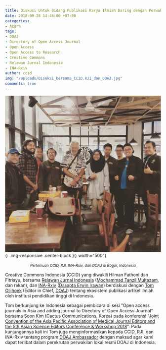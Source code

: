 ```yaml
---
title: Diskusi Untuk Bidang Publikasi Karya Ilmiah Daring dengan Perwakilan DOAJ
date: 2018-09-28 14:46:00 +07:00
categories:
- Acara
tags:
- DOAJ
- Directory of Open Access Journal
- Open Access
- Open Access to Research
- Creative Commons
- Relawan Jurnal Indonesia
- INA-Rxiv
author: ccid
img: "/uploads/Disuksi_bersama_CCID.RJI_dan_DOAJ.jpg"
comments: true
---
```


![Disuksi_bersama_CCID.RJI_dan_DOAJ.jpg](/uploads/Disuksi_bersama_CCID.RJI_dan_DOAJ.jpg){: .img-responsive .center-block }{: width="500"}<center><small><i>Pertemuan CCID, RJI, INA-Rxiv, dan DOAJ di Bogor, Indonesia</i></small></center>

Creative Commons Indonesia (CCID) yang diwakili Hilman Fathoni dan Fitriayu, bersama [Relawan Jurnal Indonesia](https://www.jurnalindonesia.org/) ([Mochammad Tanzil Multazam](https://orcid.org/0000-0002-6373-1199), dan rekan), dan [INA-Rxiv](https://osf.io/preprints/inarxiv) ([Dasapta Erwin Irawan](https://orcid.org/0000-0002-1526-0863)) berdiskusi dengan [Tom Olijhoek](https://orcid.org/0000-0002-5433-5944) (Editor in Chief, [DOAJ](http://doaj.org/)) tentang ekosistem publikasi artikel ilmiah oleh institusi pendidikan tinggi di Indonesia. 

Tom berkunjung ke Indonesia sebagai pembicara di sesi "Open access journals in Asia and adding journal to Directory of Open Access Journal" bersama Soon Kim (Cactus Communications, Korea) pada konferensi "[Joint Convention of the Asia Pacific Association of Medical Journal Editors and the 5th Asian Science Editors Conference & Workshop 2018](https://www.asianeditor.org/event/2018/)". Pada kunjungannya kali ini Tom juga menginformasikan kepada CCID, RJI, dan INA-Rxiv tentang program [DOAJ Ambassador](https://blog.doaj.org/2016/06/20/presenting-the-doaj-ambassadors/) dengan maksud agar kami dapat terlibat dalam perekrutan perwakilan lokal resmi DOAJ di Indonesia.